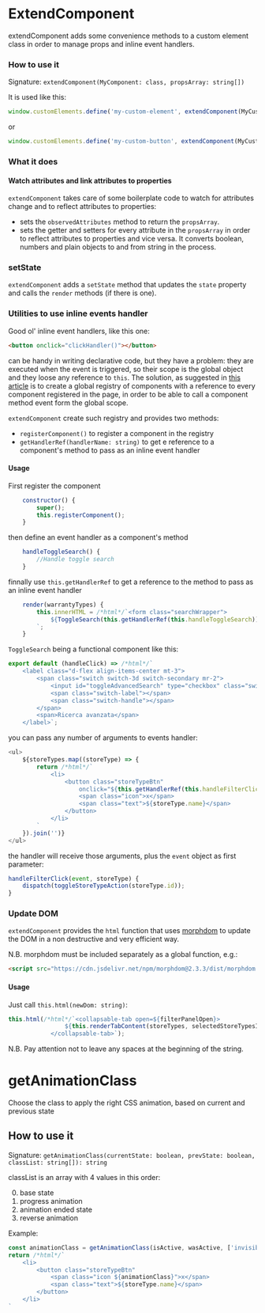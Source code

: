 # ExtendComponent
extendComponent adds some convenience methods to a custom element class in order to manage props and inline event handlers. 

### How to use it
Signature:
`extendComponent(MyComponent: class, propsArray: string[])`

It is used like this:
```javascript
window.customElements.define('my-custom-element', extendComponent(MyCustomElelment, ['prop1', 'prop2']));
```
or 
```javascript
window.customElements.define('my-custom-button', extendComponent(MyCustomButton, ['prop1', 'prop2']), {extends: button});
```

### What it does

#### Watch attributes and link attributes to properties
`extendComponent` takes care of some boilerplate code to watch for attributes change and to reflect attributes to properties:
- sets the `observedAttributes` method to return the `propsArray`.
- sets the getter and setters for every attribute in the `propsArray` in order to reflect attributes to properties and vice versa. It converts boolean, numbers and plain objects to and from string in the process.

### setState
`extendComponent` adds a `setState` method that updates the `state` property and calls the `render` methods (if there is one).

### Utilities to use inline events handler
Good ol' inline event handlers, like this one:
```html
<button onclick="clickHandler()"></button>
```
can be handy in writing declarative code, but they have a problem: they are executed when the event is triggered, so their scope is the global object and they loose any reference to `this`.
The solution, as suggested in [this article](https://css-tricks.com/reactive-uis-vanillajs-part-2-class-based-components/) is to create a global registry of components with a reference to every component registered in the page, in order to be able to call a component method event form the global scope. 

`extendComponent` create such registry and provides two methods:
- `registerComponent()` to register a component in the registry
- `getHandlerRef(handlerName: string)` to get e reference to a component's method to pass as an inline event handler

#### Usage
First register the component
```javascript
    constructor() {
        super();
        this.registerComponent();
    }
```
then define an event handler as a component's method
```javascript
    handleToggleSearch() {
        //Handle toggle search
    }
```
finnally use `this.getHandlerRef` to get a reference to the method to pass as an inline event handler 
```javascript
    render(warrantyTypes) {
        this.innerHTML = /*html*/`<form class="searchWrapper">
            ${ToggleSearch(this.getHandlerRef(this.handleToggleSearch))}
        `;
    }
```
`ToggleSearch` being a functional component like this:
```javascript
export default (handleClick) => /*html*/`
    <label class="d-flex align-items-center mt-3">
        <span class="switch switch-3d switch-secondary mr-2">
            <input id="toggleAdvancedSearch" type="checkbox" class="switch-input" onclick="${handleClick}">
            <span class="switch-label"></span>
            <span class="switch-handle"></span>
        </span>
        <span>Ricerca avanzata</span>
    </label>`;
```
you can pass any number of arguments to events handler:
```javascript
<ul>
    ${storeTypes.map((storeType) => {
        return /*html*/`
            <li>
                <button class="storeTypeBtn" 
                    onclick="${this.getHandlerRef(this.handleFilterClick, storeType)}">
                    <span class="icon">x</span>    
                    <span class="text">${storeType.name}</span>
                </button>
            </li>
        `
    }).join('')}
</ul>
```
the handler will receive those arguments, plus the `event` object as first parameter: 
```javascript
handleFilterClick(event, storeType) {
    dispatch(toggleStoreTypeAction(storeType.id));
}
``` 

### Update DOM
`extendComponent` provides the `html` function that uses [morphdom](https://github.com/patrick-steele-idem/morphdom) to update the DOM in a non destructive and very efficient way. 

N.B. morphdom must be included separately as a global function, e.g.:
```html
<script src="https://cdn.jsdelivr.net/npm/morphdom@2.3.3/dist/morphdom.min.js"></script>
```

#### Usage
Just call `this.html(newDom: string)`:
```javascript
this.html(/*html*/`<collapsable-tab open=${filterPanelOpen}>
                ${this.renderTabContent(storeTypes, selectedStoreTypesId, oldState)}
            </collapsable-tab>`);
```
N.B. Pay attention not to leave any spaces at the beginning of the string. 

# getAnimationClass
Choose the class to apply the right CSS animation, based on current and previous state

## How to use it
Signature:
`getAnimationClass(currentState: boolean, prevState: boolean, classList: string[]): string`

classList is an array with 4 values in this order:

0. base state
1. progress animation
2. animation ended state
3. reverse animation

Example:
```javascript
const animationClass = getAnimationClass(isActive, wasActive, ['invisible', 'fade-in', 'visible', 'fade-out']);
return /*html*/`
    <li>
        <button class="storeTypeBtn" 
            <span class="icon ${animationClass}">x</span>    
            <span class="text">${storeType.name}</span>
        </button>
    </li>
`
```
